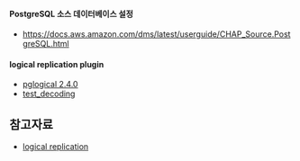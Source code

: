 
#### PostgreSQL 소스 데이터베이스 설정 ####

* https://docs.aws.amazon.com/dms/latest/userguide/CHAP_Source.PostgreSQL.html


  
#### logical replication plugin ####  

* [pglogical 2.4.0](https://www.postgresql.org/about/news/pglogical-240-now-available-2284/)
* [test_decoding](https://www.enterprisedb.com/edb-docs/d/postgresql/reference/manual/11.7/test-decoding.html)


## 참고자료 ##

* [logical replication](https://medium.com/@ramesh.esl/change-data-capture-cdc-in-postgresql-7dee2d467d1b)
